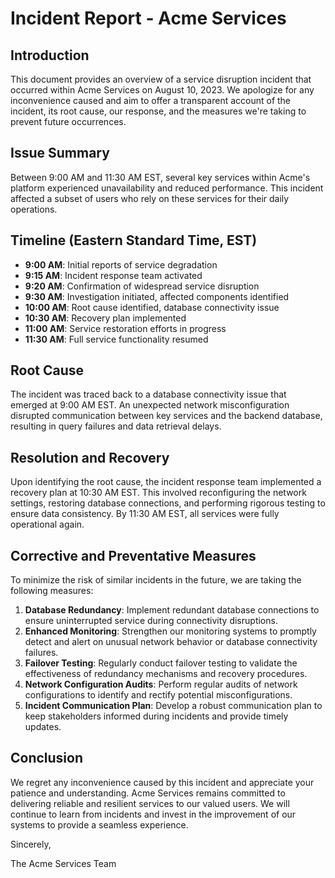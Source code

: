 # Incident Report - Acme Services

## Introduction

This document provides an overview of a service disruption incident that occurred within Acme Services on August 10, 2023. We apologize for any inconvenience caused and aim to offer a transparent account of the incident, its root cause, our response, and the measures we're taking to prevent future occurrences.

## Issue Summary

Between 9:00 AM and 11:30 AM EST, several key services within Acme's platform experienced unavailability and reduced performance. This incident affected a subset of users who rely on these services for their daily operations.

## Timeline (Eastern Standard Time, EST)

- **9:00 AM**: Initial reports of service degradation
- **9:15 AM**: Incident response team activated
- **9:20 AM**: Confirmation of widespread service disruption
- **9:30 AM**: Investigation initiated, affected components identified
- **10:00 AM**: Root cause identified, database connectivity issue
- **10:30 AM**: Recovery plan implemented
- **11:00 AM**: Service restoration efforts in progress
- **11:30 AM**: Full service functionality resumed

## Root Cause

The incident was traced back to a database connectivity issue that emerged at 9:00 AM EST. An unexpected network misconfiguration disrupted communication between key services and the backend database, resulting in query failures and data retrieval delays.

## Resolution and Recovery

Upon identifying the root cause, the incident response team implemented a recovery plan at 10:30 AM EST. This involved reconfiguring the network settings, restoring database connections, and performing rigorous testing to ensure data consistency. By 11:30 AM EST, all services were fully operational again.

## Corrective and Preventative Measures

To minimize the risk of similar incidents in the future, we are taking the following measures:

1. **Database Redundancy**: Implement redundant database connections to ensure uninterrupted service during connectivity disruptions.
2. **Enhanced Monitoring**: Strengthen our monitoring systems to promptly detect and alert on unusual network behavior or database connectivity failures.
3. **Failover Testing**: Regularly conduct failover testing to validate the effectiveness of redundancy mechanisms and recovery procedures.
4. **Network Configuration Audits**: Perform regular audits of network configurations to identify and rectify potential misconfigurations.
5. **Incident Communication Plan**: Develop a robust communication plan to keep stakeholders informed during incidents and provide timely updates.

## Conclusion

We regret any inconvenience caused by this incident and appreciate your patience and understanding. Acme Services remains committed to delivering reliable and resilient services to our valued users. We will continue to learn from incidents and invest in the improvement of our systems to provide a seamless experience.

Sincerely,

The Acme Services Team

